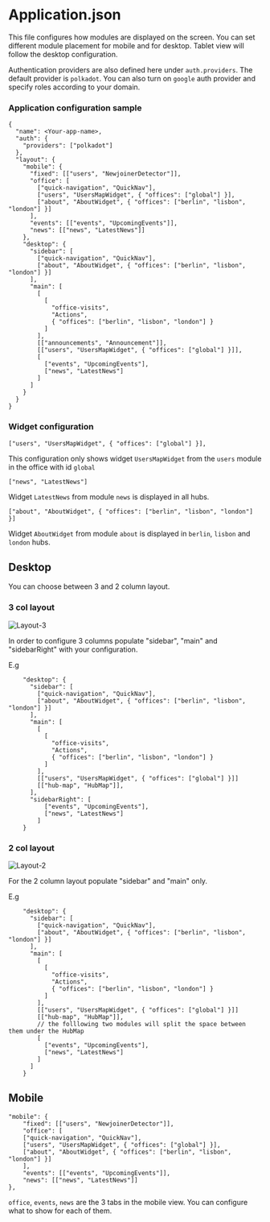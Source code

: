 # Application.json

This file configures how modules are displayed on the screen.
You can set different module placement for mobile and for desktop. Tablet view will follow the desktop configuration.

Authentication providers are also defined here under `auth.providers`. The default provider is `polkadot`. You can also turn on `google` auth provider and specify roles according to your domain.

### Application configuration sample

```
{
  "name": <Your-app-name>,
  "auth": {
    "providers": ["polkadot"]
  },
  "layout": {
    "mobile": {
      "fixed": [["users", "NewjoinerDetector"]],
      "office": [
        ["quick-navigation", "QuickNav"],
        ["users", "UsersMapWidget", { "offices": ["global"] }],
        ["about", "AboutWidget", { "offices": ["berlin", "lisbon", "london"] }]
      ],
      "events": [["events", "UpcomingEvents"]],
      "news": [["news", "LatestNews"]]
    },
    "desktop": {
      "sidebar": [
        ["quick-navigation", "QuickNav"],
        ["about", "AboutWidget", { "offices": ["berlin", "lisbon", "london"] }]
      ],
      "main": [
        [
          [
            "office-visits",
            "Actions",
            { "offices": ["berlin", "lisbon", "london"] }
          ]
        ],
        [["announcements", "Announcement"]],
        [["users", "UsersMapWidget", { "offices": ["global"] }]],
        [
          ["events", "UpcomingEvents"],
          ["news", "LatestNews"]
        ]
      ]
    }
  }
}

```

### Widget configuration

```
["users", "UsersMapWidget", { "offices": ["global"] }],
```

This configuration only shows widget `UsersMapWidget` from the `users` module in the office with id `global`

```
["news", "LatestNews"]
```

Widget `LatestNews` from module `news` is displayed in all hubs.

```
["about", "AboutWidget", { "offices": ["berlin", "lisbon", "london"] }]
```

Widget `AboutWidget` from module `about` is displayed in `berlin`, `lisbon` and `london` hubs.

## Desktop

You can choose between 3 and 2 column layout.

### 3 col layout

<Image src="/layout-3col.png" alt="Layout-3" width={600} height={650} />

In order to configure 3 columns populate "sidebar", "main" and "sidebarRight" with your configuration.

E.g

```
    "desktop": {
      "sidebar": [
        ["quick-navigation", "QuickNav"],
        ["about", "AboutWidget", { "offices": ["berlin", "lisbon", "london"] }]
      ],
      "main": [
        [
          [
            "office-visits",
            "Actions",
            { "offices": ["berlin", "lisbon", "london"] }
          ]
        ],
        [["users", "UsersMapWidget", { "offices": ["global"] }]]
        [["hub-map", "HubMap"]],
      ],
      "sidebarRight": [
          ["events", "UpcomingEvents"],
          ["news", "LatestNews"]
        ]
    }
```

### 2 col layout

<Image src="/layout-2col.png" alt="Layout-2" width={600} height={650} />

For the 2 column layout populate "sidebar" and "main" only.

E.g

```
    "desktop": {
      "sidebar": [
        ["quick-navigation", "QuickNav"],
        ["about", "AboutWidget", { "offices": ["berlin", "lisbon", "london"] }]
      ],
      "main": [
        [
          [
            "office-visits",
            "Actions",
            { "offices": ["berlin", "lisbon", "london"] }
          ]
        ],
        [["users", "UsersMapWidget", { "offices": ["global"] }]]
        [["hub-map", "HubMap"]],
        // the folllowing two modules will split the space between them under the HubMap
        [
          ["events", "UpcomingEvents"],
          ["news", "LatestNews"]
        ]
      ]
    }
```

## Mobile

```
"mobile": {
    "fixed": [["users", "NewjoinerDetector"]],
    "office": [
    ["quick-navigation", "QuickNav"],
    ["users", "UsersMapWidget", { "offices": ["global"] }],
    ["about", "AboutWidget", { "offices": ["berlin", "lisbon", "london"] }]
    ],
    "events": [["events", "UpcomingEvents"]],
    "news": [["news", "LatestNews"]]
},
```

`office`, `events`, `news` are the 3 tabs in the mobile view. You can configure what to show for each of them.
